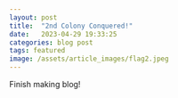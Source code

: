 ```yaml
---
layout: post
title:  "2nd Colony Conquered!"
date:   2023-04-29 19:33:25
categories: blog post
tags: featured
image: /assets/article_images/flag2.jpeg
---
```


Finish making blog!
